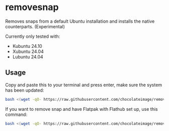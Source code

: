 # removesnap
Removes snaps from a default Ubuntu installation and installs the native counterparts. (Experimental)

Currently only tested with:
- Kubuntu 24.10
- Xubuntu 24.04
- Lubuntu 24.04

## Usage

Copy and paste this to your terminal and press enter, make sure the system has been updated:
```bash
bash <(wget -qO- https://raw.githubusercontent.com/chocolateimage/removesnap/refs/heads/main/removesnap.sh)
```

If you want to remove snap and have Flatpak with Flathub set up, use this command:
```bash
bash <(wget -qO- https://raw.githubusercontent.com/chocolateimage/removesnap/refs/heads/main/installflatpak.sh)
```